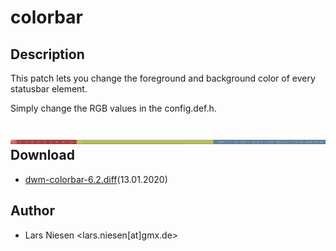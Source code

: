 colorbar
========

Description
-----------
This patch lets you change the foreground and 
background color of every statusbar element.

Simply change the RGB values in the config.def.h.

![colorbar_screenshot](colorbar.png)
Download
--------
* [dwm-colorbar-6.2.diff](dwm-colorbar-6.2.diff)(13.01.2020)

Author
------

* Lars Niesen <lars.niesen[at]gmx.de>
